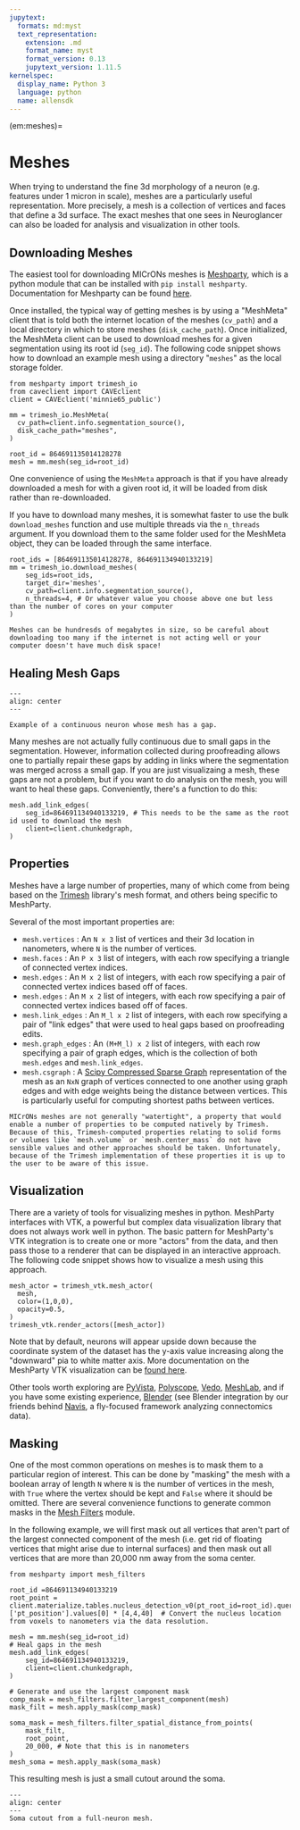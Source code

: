 ```yaml
---
jupytext:
  formats: md:myst
  text_representation:
    extension: .md
    format_name: myst
    format_version: 0.13
    jupytext_version: 1.11.5
kernelspec:
  display_name: Python 3
  language: python
  name: allensdk
---
```


(em:meshes)=
# Meshes

When trying to understand the fine 3d morphology of a neuron (e.g. features under 1 micron in scale), meshes are a particularly useful representation.
More precisely, a mesh is a collection of vertices and faces that define a 3d surface.
The exact meshes that one sees in Neuroglancer can also be loaded for analysis and visualization in other tools.

## Downloading Meshes

The easiest tool for downloading MICrONs meshes is [Meshparty](https://github.com/sdorkenw/MeshParty), which is a python module that can be installed with `pip install meshparty`.
Documentation for Meshparty can be found [here](https://meshparty.readthedocs.io/en/latest/).

Once installed, the typical way of getting meshes is by using a "MeshMeta" client that is told both the internet location of the meshes (`cv_path`) and a local directory in which to store meshes (`disk_cache_path`).
Once initialized, the MeshMeta client can be used to download meshes for a given segmentation using its root id (`seg_id`).
The following code snippet shows how to download an example mesh using a directory "`meshes`" as the local storage folder. 

```{code-block} python
from meshparty import trimesh_io
from caveclient import CAVEclient
client = CAVEclient('minnie65_public')

mm = trimesh_io.MeshMeta(
  cv_path=client.info.segmentation_source(),
  disk_cache_path="meshes",
)

root_id = 864691135014128278
mesh = mm.mesh(seg_id=root_id)
```

One convenience of using the `MeshMeta` approach is that if you have already downloaded a mesh for with a given root id, it will be loaded from disk rather than re-downloaded.

If you have to download many meshes, it is somewhat faster to use the bulk `download_meshes` function and use multiple threads via the `n_threads` argument. If you download them to the same folder used for the MeshMeta object, they can be loaded through the same interface.

```{code-block} python
root_ids = [864691135014128278, 864691134940133219]
mm = trimesh_io.download_meshes(
    seg_ids=root_ids,
    target_dir='meshes',
    cv_path=client.info.segmentation_source(),
    n_threads=4, # Or whatever value you choose above one but less than the number of cores on your computer
)
```

```{note}
Meshes can be hundresds of megabytes in size, so be careful about downloading too many if the internet is not acting well or your computer doesn't have much disk space!
```

## Healing Mesh Gaps

```{figure} img/mesh-discontinuity.png
---
align: center
---

Example of a continuous neuron whose mesh has a gap.
```

Many meshes are not actually fully continuous due to small gaps in the segmentation.
However, information collected during proofreading allows one to partially repair these gaps by adding in links where the segmentation was merged across a small gap.
If you are just visualizaing a mesh, these gaps are not a problem, but if you want to do analysis on the mesh, you will want to heal these gaps.
Conveniently, there's a function to do this:

```{code-block} python
mesh.add_link_edges(
    seg_id=864691134940133219, # This needs to be the same as the root id used to download the mesh
    client=client.chunkedgraph,
)
```

## Properties

Meshes have a large number of properties, many of which come from being based on the [Trimesh](https://trimsh.org/) library's mesh format, and others being specific to MeshParty.

Several of the most important properties are:
* `mesh.vertices` : An `N x 3` list of vertices and their 3d location in nanometers, where `N` is the number of vertices.
* `mesh.faces` : An `P x 3` list of integers, with each row specifying a triangle of connected vertex indices.
* `mesh.edges` : An `M x 2` list of integers, with each row specifying a pair of connected vertex indices based off of faces.
* `mesh.edges` : An `M x 2` list of integers, with each row specifying a pair of connected vertex indices based off of faces.
* `mesh.link_edges` : An `M_l x 2` list of integers, with each row specifying a pair of "link edges" that were used to heal gaps based on proofreading edits.
* `mesh.graph_edges` : An `(M+M_l) x 2` list of integers, with each row specifying a pair of graph edges, which is the collection of both `mesh.edges` and `mesh.link_edges`.
* `mesh.csgraph` : A [Scipy Compressed Sparse Graph](https://docs.scipy.org/doc/scipy/reference/sparse.csgraph.html) representation of the mesh as an `NxN` graph of vertices connected to one another using graph edges and with edge weights being the distance between vertices. This is particularly useful for computing shortest paths between vertices.

```{Important}
MICrONs meshes are not generally "watertight", a property that would enable a number of properties to be computed natively by Trimesh. Because of this, Trimesh-computed properties relating to solid forms or volumes like `mesh.volume` or `mesh.center_mass` do not have sensible values and other approaches should be taken. Unfortunately, because of the Trimesh implementation of these properties it is up to the user to be aware of this issue.
```

## Visualization

There are a variety of tools for visualizing meshes in python.
MeshParty interfaces with VTK, a powerful but complex data visualization library that does not always work well in python.
The basic pattern for MeshParty's VTK integration is to create one or more "actors" from the data, and then pass those to a renderer that can be displayed in an interactive approach.
The following code snippet shows how to visualize a mesh using this approach.

```{code-block} python
mesh_actor = trimesh_vtk.mesh_actor(
  mesh,
  color=(1,0,0),
  opacity=0.5,
)
trimesh_vtk.render_actors([mesh_actor])
```

Note that by default, neurons will appear upside down because the coordinate system of the dataset has the y-axis value increasing along the "downward" pia to white matter axis.
More documentation on the MeshParty VTK visualization can be [found here](https://meshparty.readthedocs.io/en/latest/source/meshparty.html).

Other tools worth exploring are [PyVista](https://docs.pyvista.org/), [Polyscope](https://polyscope.run/), [Vedo](https://vedo.embl.es/), [MeshLab](https://www.meshlab.net/), and if you have some existing experience, [Blender](https://www.blender.org/) (see Blender integration by our friends behind [Navis](https://navis.readthedocs.io/en/latest/source/blender.html), a fly-focused framework analyzing connectomics data).

## Masking

One of the most common operations on meshes is to mask them to a particular region of interest.
This can be done by "masking" the mesh with a boolean array of length `N` where `N` is the number of vertices in the mesh, with `True` where the vertex should be kept and `False` where it should be omitted.
There are several convenience functions to generate common masks in the [Mesh Filters](https://meshparty.readthedocs.io/en/latest/source/meshparty.html#module-meshparty.mesh_filters) module.

In the following example, we will first mask out all vertices that aren't part of the largest connected component of the mesh (i.e. get rid of floating vertices that might arise due to internal surfaces) and then mask out all vertices that are more than 20,000 nm away from the soma center.

```{code-block} python
from meshparty import mesh_filters

root_id =864691134940133219 
root_point = client.materialize.tables.nucleus_detection_v0(pt_root_id=root_id).query()['pt_position'].values[0] * [4,4,40]  # Convert the nucleus location from voxels to nanometers via the data resolution.

mesh = mm.mesh(seg_id=root_id)
# Heal gaps in the mesh
mesh.add_link_edges(
    seg_id=864691134940133219,
    client=client.chunkedgraph,
)

# Generate and use the largest component mask
comp_mask = mesh_filters.filter_largest_component(mesh)
mask_filt = mesh.apply_mask(comp_mask)

soma_mask = mesh_filters.filter_spatial_distance_from_points(
    mask_filt,
    root_point,
    20_000, # Note that this is in nanometers
)
mesh_soma = mesh.apply_mask(soma_mask)
```

This resulting mesh is just a small cutout around the soma.

```{figure} img/soma_mesh_cutout.png
---
align: center
---
Soma cutout from a full-neuron mesh.
```
